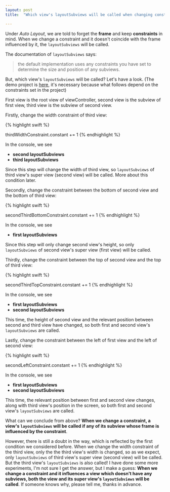 ```yaml
---
layout: post
title:  "Which view's layoutSubviews will be called when changing constraints"

---
```

Under *Auto Layout*, we are told to forget the **frame** and keep **constraints** in mind. When we change a constraint and it doesn't coincide with the frame influenced by it, the `layoutSubviews` will be called. 

The documentation of `layoutSubviews` says:

> the default implementation uses any constraints you have set to determine the size and position of any subviews.

But, which view's `layoutSubviews` will be called? Let's have a look. (The demo project is [here](https://github.com/fujianjin6471/DemosForBlog/tree/master/WhichLayoutSubviews), it's necessary because what follows depend on the constraints set in the project)

First view is the root view of viewController, second view is the subview of first view, third view is the subview of second view.

Firstly, change the width constraint of third view:

{% highlight swift %}

thirdWidthConstraint.constant += 1
{% endhighlight %}

In the console, we see

* **second layoutSubviews**
* **third layoutSubviews**

Since this step will change the width of third view, so `layoutSubviews` of third view's super view (second view) will be called. More about this condition later.

Secondly, change the constraint between the bottom of second view and the bottom of third view:

{% highlight swift %}

secondThirdBottomConstraint.constant += 1
{% endhighlight %}

In the console, we see

* **first layoutSubviews**

Since this step will only change second view's height, so only `layoutSubviews` of second view's super view (first view) will be called.


Thirdly, change the constraint between the top of second view and the top of third view:

{% highlight swift %}

secondThirdTopConstraint.constant += 1
{% endhighlight %}

In the console, we see

* **first layoutSubviews**
* **second layoutSubviews**

This time, the height of second view and the relevant position between second and third view have changed, so both first and second view's `layoutSubviews` are called.

Lastly, change the constraint between the left of first view and the left of second view:

{% highlight swift %}

secondLeftConstraint.constant += 1
{% endhighlight %}

In the console, we see

* **first layoutSubviews**
* **second layoutSubviews**

This time, the relevant position between first and second view changes, along with third view's position in the screen, so both first and second view's `layoutSubviews` are called.

What can we conclude from above? **When we change a constraint, a view's `layoutSubviews` will be called if any of its subview whose frame is influenced by the constraint**.

However, there is still a doubt in the way, which is reflected by the first condition we considered before. When we change the width constraint of the third view, only the the third view's width is changed, so as we expect, only `layoutSubviews` of third view's super view (second view) will be called. But the third view's `layoutSubviews` is also called! I have done some more experiments, I'm not sure I get the answer, but I make a guess: **When we change a constraint and it influences a  view which doesn't have any subviews, both the view and its super view's `layoutSubviews` will be called**. If someone knows why, please tell me, thanks in advance.




